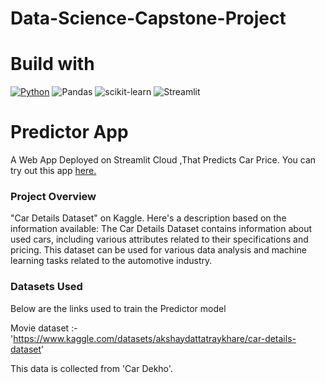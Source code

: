 # Data-Science-Capstone-Project
# Build with
[![Python](https://img.shields.io/badge/python-3670A0?style=for-the-badge&logo=python&logoColor=ffdd54)](https://www.python.org/downloads/release/python-380/)
![Pandas](https://img.shields.io/badge/pandas-%23150458.svg?style=for-the-badge&logo=pandas&logoColor=white)
![scikit-learn](https://img.shields.io/badge/scikit--learn-%23F7931E.svg?style=for-the-badge&logo=scikit-learn&logoColor=white)
![Streamlit](https://img.shields.io/static/v1?style=for-the-badge&message=Streamlit&color=FF4B4B&logo=Streamlit&logoColor=FFFFFF&label=)
# Predictor App

A Web App Deployed on Streamlit Cloud ,That Predicts Car Price.
You can try out this app [here.](https://iamgopinathbehera-data-science-capstone-project-app-jyju0o.streamlit.app/)

### Project Overview
 
 "Car Details Dataset" on Kaggle. Here's a description based on the information available:
The Car Details Dataset contains information about used cars, including various attributes related to their specifications and pricing. This dataset can be used for various data analysis and machine learning tasks related to the automotive industry.


### Datasets Used

Below are the links used to train the Predictor model

Movie dataset :- 'https://www.kaggle.com/datasets/akshaydattatraykhare/car-details-dataset'

This data is collected from 'Car Dekho'.


